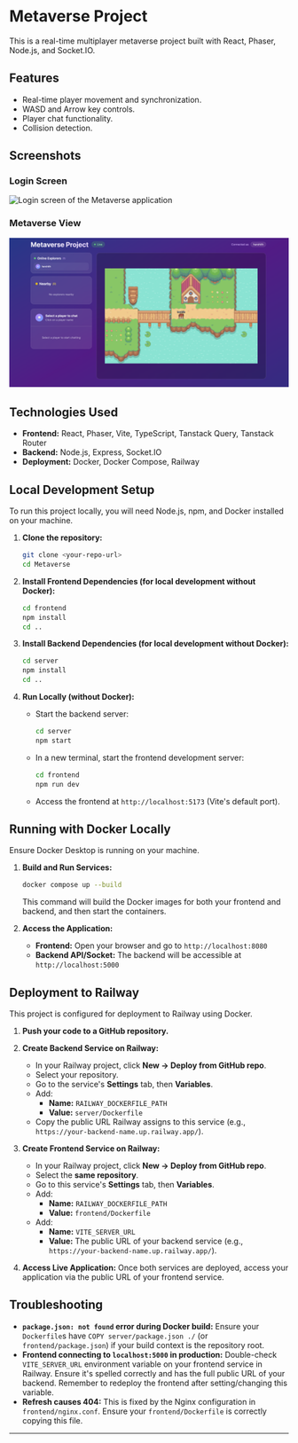 # Metaverse Project

This is a real-time multiplayer metaverse project built with React, Phaser, Node.js, and Socket.IO.

## Features

*   Real-time player movement and synchronization.
*   WASD and Arrow key controls.
*   Player chat functionality.
*   Collision detection.

## Screenshots

### Login Screen

![Login screen of the Metaverse application](images/login.png)

### Metaverse View

![Main metaverse gameplay view with player and environment](images/metaverse-view.png)

## Technologies Used

*   **Frontend:** React, Phaser, Vite, TypeScript, Tanstack Query, Tanstack Router
*   **Backend:** Node.js, Express, Socket.IO
*   **Deployment:** Docker, Docker Compose, Railway

## Local Development Setup

To run this project locally, you will need Node.js, npm, and Docker installed on your machine.

1.  **Clone the repository:**
    ```bash
    git clone <your-repo-url>
    cd Metaverse
    ```

2.  **Install Frontend Dependencies (for local development without Docker):**
    ```bash
    cd frontend
    npm install
    cd ..
    ```

3.  **Install Backend Dependencies (for local development without Docker):**
    ```bash
    cd server
    npm install
    cd ..
    ```

4.  **Run Locally (without Docker):**
    *   Start the backend server:
        ```bash
        cd server
        npm start
        ```
    *   In a new terminal, start the frontend development server:
        ```bash
        cd frontend
        npm run dev
        ```
    *   Access the frontend at `http://localhost:5173` (Vite's default port).

## Running with Docker Locally

Ensure Docker Desktop is running on your machine.

1.  **Build and Run Services:**
    ```bash
    docker compose up --build
    ```
    This command will build the Docker images for both your frontend and backend, and then start the containers.

2.  **Access the Application:**
    *   **Frontend:** Open your browser and go to `http://localhost:8080`
    *   **Backend API/Socket:** The backend will be accessible at `http://localhost:5000`

## Deployment to Railway

This project is configured for deployment to Railway using Docker.

1.  **Push your code to a GitHub repository.**

2.  **Create Backend Service on Railway:**
    *   In your Railway project, click **New → Deploy from GitHub repo**.
    *   Select your repository.
    *   Go to the service's **Settings** tab, then **Variables**.
    *   Add:
        *   **Name:** `RAILWAY_DOCKERFILE_PATH`
        *   **Value:** `server/Dockerfile`
    *   Copy the public URL Railway assigns to this service (e.g., `https://your-backend-name.up.railway.app/`).

3.  **Create Frontend Service on Railway:**
    *   In your Railway project, click **New → Deploy from GitHub repo**.
    *   Select the **same repository**.
    *   Go to this service's **Settings** tab, then **Variables**.
    *   Add:
        *   **Name:** `RAILWAY_DOCKERFILE_PATH`
        *   **Value:** `frontend/Dockerfile`
    *   Add:
        *   **Name:** `VITE_SERVER_URL`
        *   **Value:** The public URL of your backend service (e.g., `https://your-backend-name.up.railway.app/`).

4.  **Access Live Application:** Once both services are deployed, access your application via the public URL of your frontend service.

## Troubleshooting

*   **`package.json: not found` error during Docker build:** Ensure your `Dockerfile`s have `COPY server/package.json ./` (or `frontend/package.json`) if your build context is the repository root.
*   **Frontend connecting to `localhost:5000` in production:** Double-check `VITE_SERVER_URL` environment variable on your frontend service in Railway. Ensure it's spelled correctly and has the full public URL of your backend. Remember to redeploy the frontend after setting/changing this variable.
*   **Refresh causes 404:** This is fixed by the Nginx configuration in `frontend/nginx.conf`. Ensure your `frontend/Dockerfile` is correctly copying this file.

---
